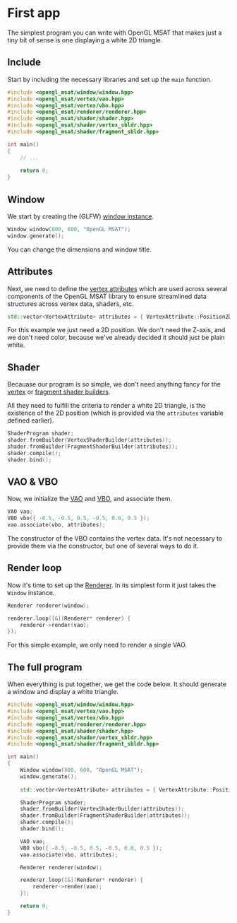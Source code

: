 # First app

The simplest program you can write with OpenGL MSAT that makes just a tiny
bit of sense is one displaying a white 2D triangle.

## Include
Start by including the necessary libraries and set up the ``main`` function.

````c++
#include <opengl_msat/window/window.hpp>
#include <opengl_msat/vertex/vao.hpp>
#include <opengl_msat/vertex/vbo.hpp>
#include <opengl_msat/renderer/renderer.hpp>
#include <opengl_msat/shader/shader.hpp>
#include <opengl_msat/shader/vertex_sbldr.hpp>
#include <opengl_msat/shader/fragment_sbldr.hpp>

int main()
{
    // ...
    
    return 0;
}
````

## Window
We start by creating the (GLFW) [window instance](/getting-started/window).
````c++
Window window(800, 600, "OpenGL MSAT");
window.generate();
````
You can change the dimensions and window title.

## Attributes
Next, we need to define the [vertex attributes](/vertex/vertex-attribute) which are used across
several components of the OpenGL MSAT library to ensure streamlined data structures
across vertex data, shaders, etc.
````c++
std::vector<VertexAttribute> attributes = { VertexAttribute::Position2D };
````
For this example we just need a 2D position. We don't need the Z-axis, and we don't
need color, because we've already decided it should just be plain white.

## Shader
Becauase our program is so simple, we don't need anything fancy for the
[vertex](/shader/vertex-shader-buider) or [fragment shader builders](/shader/fragment-shader-builder).

All they need to fulfill the criteria to render a white 2D triangle, is the existence of the 2D position
(which is provided via the ``attributes`` variable defined earlier).

````c++
ShaderProgram shader;
shader.fromBuilder(VertexShaderBuilder(attributes));
shader.fromBuilder(FragmentShaderBuilder(attributes));
shader.compile();
shader.bind();
````

## VAO & VBO
Now, we initialize the [VAO](/vertex/vao) and [VBO](/vertex/vbo), and associate them.

````c++
VAO vao;
VBO vbo({ -0.5, -0.5, 0.5, -0.5, 0.0, 0.5 });
vao.associate(vbo, attributes);
````

The constructor of the VBO contains the vertex data. It's not necessary to provide them via the constructor,
but one of several ways to do it.

## Render loop
Now it's time to set up the [Renderer](/render/render).
In its simplest form it just takes the ``Window`` instance.

````c++
Renderer renderer(window);

renderer.loop([&](Renderer* renderer) {
    renderer->render(vao);
});
````

For this simple example, we only need to render a single VAO.

## The full program
When everything is put together, we get the code below.
It should generate a window and display a white triangle.

````c++
#include <opengl_msat/window/window.hpp>
#include <opengl_msat/vertex/vao.hpp>
#include <opengl_msat/vertex/vbo.hpp>
#include <opengl_msat/renderer/renderer.hpp>
#include <opengl_msat/shader/shader.hpp>
#include <opengl_msat/shader/vertex_sbldr.hpp>
#include <opengl_msat/shader/fragment_sbldr.hpp>

int main()
{
    Window window(800, 600, "OpenGL MSAT");
    window.generate();
    
    std::vector<VertexAttribute> attributes = { VertexAttribute::Position2D };

    ShaderProgram shader;
    shader.fromBuilder(VertexShaderBuilder(attributes));
    shader.fromBuilder(FragmentShaderBuilder(attributes));
    shader.compile();
    shader.bind();

    VAO vao;
    VBO vbo({ -0.5, -0.5, 0.5, -0.5, 0.0, 0.5 });
    vao.associate(vbo, attributes);

    Renderer renderer(window);

    renderer.loop([&](Renderer* renderer) {
        renderer->render(vao);
    });

    return 0;
}

````